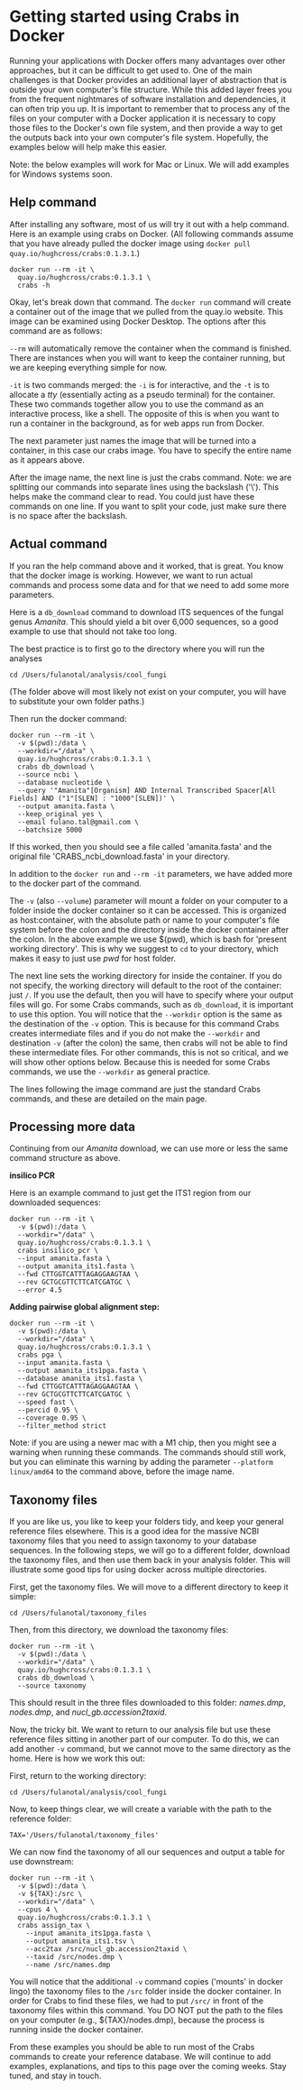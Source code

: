 

# Getting started using Crabs in Docker 

Running your applications with Docker offers many advantages over other approaches, but it can be difficult to get used to. One of the main challenges is that Docker provides an additional layer of abstraction that is outside your own computer's file structure. While this added layer frees you from the frequent nightmares of software installation and dependencies, it can often trip you up. It is important to remember that to process any of the files on your computer with a Docker application it is necessary to copy those files to the Docker's own file system, and then provide a way to get the outputs back into your own computer's file system. Hopefully, the examples below will help make this easier. 

Note: the below examples will work for Mac or Linux. We will add examples for Windows systems soon.

## Help command

After installing any software, most of us will try it out with a help command. Here is an example using crabs on Docker. (All following commands assume that you have already pulled the docker image using `docker pull quay.io/hughcross/crabs:0.1.3.1`.)

```
docker run --rm -it \
  quay.io/hughcross/crabs:0.1.3.1 \
  crabs -h
```

Okay, let's break down that command. The `docker run` command will create a container out of the image that we pulled from the quay.io website. This image can be examined using Docker Desktop. The options after this command are as follows:

`--rm` will automatically remove the container when the command is finished. There are instances when you will want to keep the container running, but we are keeping everything simple for now. 

`-it` is two commands merged: the `-i` is for interactive, and the `-t` is to allocate a *tty* (essentially acting as a pseudo terminal) for the container. These two commands together allow you to use the command as an interactive process, like a shell. The opposite of this is when you want to run a container in the background, as for web apps run from Docker. 

The next parameter just names the image that will be turned into a container, in this case our crabs image. You have to specify the entire name as it appears above. 

After the image name, the next line is just the crabs command. Note: we are splitting our commands into separate lines using the backslash ('\\'). This helps make the command clear to read. You could just have these commands on one line. If you want to split your code, just make sure there is no space after the backslash. 

## Actual command

If you ran the help command above and it worked, that is great. You know that the docker image is working. However, we want to run actual commands and process some data and for that we need to add some more parameters. 

Here is a `db_download` command to download ITS sequences of the fungal genus *Amanita*. This should yield a bit over 6,000 sequences, so a good example to use that should not take too long. 

The best practice is to first go to the directory where you will run the analyses

```
cd /Users/fulanotal/analysis/cool_fungi
```

(The folder above will most likely not exist on your computer, you will have to substitute your own folder paths.)

Then run the docker command:

```
docker run --rm -it \
  -v $(pwd):/data \
  --workdir="/data" \
  quay.io/hughcross/crabs:0.1.3.1 \
  crabs db_download \
  --source ncbi \
  --database nucleotide \
  --query '"Amanita"[Organism] AND Internal Transcribed Spacer[All Fields] AND ("1"[SLEN] : "1000"[SLEN])' \
  --output amanita.fasta \
  --keep_original yes \
  --email fulano.tal@gmail.com \
  --batchsize 5000
```

If this worked, then you should see a file called 'amanita.fasta' and the original file 'CRABS_ncbi_download.fasta' in your directory.

In addition to the `docker run` and `--rm -it` parameters, we have added more to the docker part of the command.

The `-v` (also `--volume`) parameter will mount a folder on your computer to a folder inside the docker container so it can be accessed. This is organized as host:container, with the absolute path or name to your computer's file system before the colon and the directory inside the docker container after the colon. In the above example we use $(pwd), which is bash for 'present working directory'. This is why we suggest to `cd` to your directory, which makes it easy to just use *pwd* for host folder. 

The next line sets the working directory for inside the container. If you do not specify, the working directory will default to the root of the container: just `/`. If you use the default, then you will have to specify where your output files will go. For some Crabs commands, such as `db_download`, it is important to use this option. You will notice that the `--workdir` option is the same as the destination of the `-v` option. This is because for this command Crabs creates intermediate files and if you do not make the `--workdir` and destination `-v` (after the colon) the same, then crabs will not be able to find these intermediate files. For other commands, this is not so critical, and we will show other options below. Because this is needed for some Crabs commands, we use the `--workdir` as general practice. 

The lines following the image command are just the standard Crabs commands, and these are detailed on the main page.

## Processing more data

Continuing from our *Amanita* download, we can use more or less the same command structure as above.

**insilico PCR**

Here is an example command to just get the ITS1 region from our downloaded sequences:

```
docker run --rm -it \
  -v $(pwd):/data \
  --workdir="/data" \
  quay.io/hughcross/crabs:0.1.3.1 \
  crabs insilico_pcr \
  --input amanita.fasta \
  --output amanita_its1.fasta \
  --fwd CTTGGTCATTTAGAGGAAGTAA \
  --rev GCTGCGTTCTTCATCGATGC \
  --error 4.5
```

**Adding pairwise global alignment step:**

```
docker run --rm -it \
  -v $(pwd):/data \
  --workdir="/data" \
  quay.io/hughcross/crabs:0.1.3.1 \
  crabs pga \
  --input amanita.fasta \
  --output amanita_its1pga.fasta \
  --database amanita_its1.fasta \
  --fwd CTTGGTCATTTAGAGGAAGTAA \
  --rev GCTGCGTTCTTCATCGATGC \
  --speed fast \
  --percid 0.95 \
  --coverage 0.95 \
  --filter_method strict
```

Note: if you are using a newer mac with a M1 chip, then you might see a warning when running these commands. The commands should still work, but you can eliminate this warning by adding the parameter `--platform linux/amd64` to the command above, before the image name.

## Taxonomy files 

If you are like us, you like to keep your folders tidy, and keep your general reference files elsewhere. This is a good idea for the massive NCBI taxonomy files that you need to assign taxonomy to your database sequences. In the following steps, we will go to a different folder, download the taxonomy files, and then use them back in your analysis folder. This will illustrate some good tips for using docker across multiple directories. 


First, get the taxonomy files. We will move to a different directory to keep it simple:

```
cd /Users/fulanotal/taxonomy_files
```

Then, from this directory, we download the taxonomy files: 

```
docker run --rm -it \
  -v $(pwd):/data \
  --workdir="/data" \
  quay.io/hughcross/crabs:0.1.3.1 \
  crabs db_download \
  --source taxonomy
```

This should result in the three files downloaded to this folder: *names.dmp*, *nodes.dmp*, and *nucl_gb.accession2taxid*. 

Now, the tricky bit. We want to return to our analysis file but use these reference files sitting in another part of our computer. To do this, we can add another `-v` command, but we cannot move to the same directory as the home. Here is how we work this out:

First, return to the working directory:

```
cd /Users/fulanotal/analysis/cool_fungi
```

Now, to keep things clear, we will create a variable with the path to the reference folder:

```
TAX='/Users/fulanotal/taxonomy_files'
```

We can now find the taxonomy of all our sequences and output a table for use downstream:

```
docker run --rm -it \
  -v $(pwd):/data \
  -v ${TAX}:/src \
  --workdir="/data" \
  --cpus 4 \
  quay.io/hughcross/crabs:0.1.3.1 \
  crabs assign_tax \
    --input amanita_its1pga.fasta \
    --output amanita_its1.tsv \
    --acc2tax /src/nucl_gb.accession2taxid \
    --taxid /src/nodes.dmp \
    --name /src/names.dmp
```

You will notice that the additional `-v` command copies ('mounts' in docker lingo) the taxonomy files to the `/src` folder inside the docker container. In order for Crabs to find these files, we had to put `/src/` in front of the taxonomy files within this command. You DO NOT put the path to the files on your computer (e.g., ${TAX}/nodes.dmp), because the process is running inside the docker container. 

From these examples you should be able to run most of the Crabs commands to create your reference database. We will continue to add examples, explanations, and tips to this page over the coming weeks. Stay tuned, and stay in touch. 



